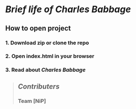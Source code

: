 # _Brief life of **Charles Babbage**_
## How to open project
### 1. Download zip or clone the repo
### 2. Open index.html in your browser
### 3. Read about _Charles Babbage_

>## _Contributers_
>### Team **[NiP]**